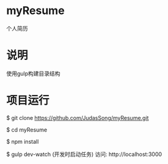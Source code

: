 # myResume
个人简历

# 说明
使用gulp构建目录结构

# 项目运行
$ git clone https://github.com/JudasSong/myResume.git  

$ cd myResume  

$ npm install

$ gulp dev-watch (开发时启动任务)
访问: http://localhost:3000

